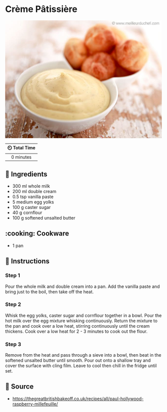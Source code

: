 # Crème Pâtissière

![Crème Pâtissière](../assets/images/crème-pâtissière.jpg)

| :timer_clock: Total Time |
|:-----------------------: |
| 0 minutes |

## :salt: Ingredients

- 300 ml whole milk
- 200 ml double cream
- 0.5 tsp vanilla paste
- 5 medium egg yolks
- 100 g caster sugar
- 40 g cornflour
- 100 g softened unsalted butter

## :cooking: Cookware

- 1 pan

## :pencil: Instructions

### Step 1

Pour the whole milk and double cream into a pan. Add the vanilla paste and bring just to the boil, then take off the
heat.

### Step 2

Whisk the egg yolks, caster sugar and cornflour together in a bowl. Pour the hot milk over the egg mixture whisking
continuously. Return the mixture to the pan and cook over a low heat, stirring continuously until the cream thickens.
Cook over a low heat for 2 - 3 minutes to cook out the flour.

### Step 3

Remove from the heat and pass through a sieve into a bowl, then beat in the softened unsalted butter until smooth. Pour
out onto a shallow tray and cover the surface with cling film. Leave to cool then chill in the fridge until set.

## :link: Source

- <https://thegreatbritishbakeoff.co.uk/recipes/all/paul-hollywood-raspberry-millefeuille/>
